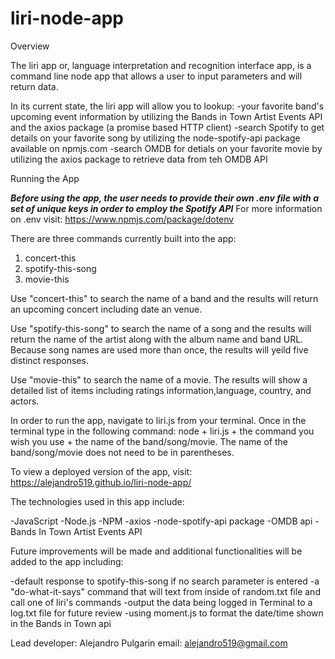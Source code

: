 # liri-node-app
Overview

The liri app or, language interpretation and recognition interface app, is a command line node app that allows a user to input parameters and will return data. 

In its current state, the liri app will allow you to lookup:
-your favorite band's upcoming event information by utilizing the Bands in Town Artist Events API and the axios package (a promise based HTTP client)
-search Spotify to get details on your favorite song by utilizing the node-spotify-api package available on npmjs.com
-search OMDB for detials on your favorite movie by utilizing the axios package to retrieve data from teh OMDB API

Running the App

***Before using the app, the user needs to provide their own .env file with a set of unique keys in order to employ the Spotify API***
For more information on .env visit: https://www.npmjs.com/package/dotenv

There are three commands currently built into the app:

1. concert-this
2. spotify-this-song
3. movie-this

Use "concert-this" to search the name of a band and the results will return an upcoming concert including date an venue.

Use "spotify-this-song" to search the name of a song and the results will return the name of the artist along with the album name and band URL. Because song names are used more than once, the results will yeild five distinct responses.

Use "movie-this" to search the name of a movie. The results will show a detailed list of items including ratings information,language, country, and actors.

In order to run the app, navigate to liri.js from your terminal.
Once in the terminal type in the following command: node + liri.js + the command you wish you use + the name of the band/song/movie.
The name of the band/song/movie does not need to be in parentheses.

To view a deployed version of the app, visit: https://alejandro519.github.io/liri-node-app/

The technologies used in this app include:

-JavaScript
-Node.js
-NPM
-axios
-node-spotify-api package
-OMDB api
-Bands In Town Artist Events API

Future improvements will be made and additional functionalities will be added to the app including:

-default response to spotify-this-song if no search parameter is entered
-a "do-what-it-says" command that will text from inside of random.txt file and call one of liri's commands
-output the data being logged in Terminal to a log.txt file for future review
-using moment.js to format the date/time shown in the Bands in Town api

Lead developer: Alejandro Pulgarin email: alejandro519@gmail.com
